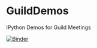 # GuildDemos
IPython Demos for Guild Meetings

[![Binder](http://mybinder.org/badge.svg)](http://mybinder.org:/repo/hobsons/guilddemos)
